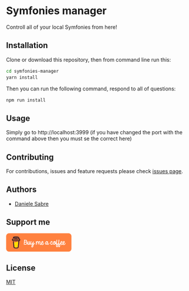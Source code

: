 # Symfonies manager

Controll all of your local Symfonies from here!


## Installation

Clone or download this repository, then from command line run this:

```bash
cd symfonies-manager
yarn install
```
Then you can run the following command, respond to all of questions:

```bash
npm run install
```


## Usage

Simply go to http://localhost:3999 (if you have changed the port with the command above then you must se the correct here)


## Contributing

For contributions, issues and feature requests please check [issues page](https://github.com/dsabre/symfonies-manager/issues).


## Authors

- [Daniele Sabre](https://github.com/dsabre)


## Support me
<a href="https://www.buymeacoffee.com/daniele.sabre" target="_blank">
  <img src="https://raw.githubusercontent.com/dsabre/dsabre/main/images/bmc.png" alt="Buy Me a Coffee" title="Buy Me a Coffee" height="50" />
</a>


## License

[MIT](https://choosealicense.com/licenses/mit/)

